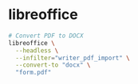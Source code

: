 # libreoffice

```sh
# Convert PDF to DOCX
libreoffice \
  --headless \
  --infilter="writer_pdf_import" \
  --convert-to "docx" \
  "form.pdf"
```
